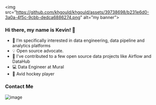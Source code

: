 <img src=”https://github.com/khgould/khgould/assets/39738698/b231e6d0-3a0a-4f5c-9cbb-dedca6886274.png" alt=”my banner”>

### Hi there, my name is Kevin! 👋

- 🔭 I’m specifically interested in data engineering, data pipeline and analytics platforms
- 💡 Open source advocate.
- 🔎 I've contributed to a few open source data projects like Airflow and DataHub
- 💻 Data Engineer at Mural
- :ice_hockey: Avid hockey player

### Contact Me

![image](https://img.shields.io/badge/LinkedIn-0077B5?style=for-the-badge&logo=linkedin&logoColor=white)
